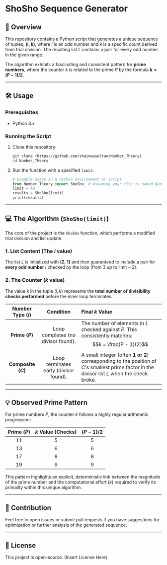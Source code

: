 # ShoSho Sequence Generator

## 🧐 Overview

This repository contains a Python script that generates a unique sequence of tuples, **(i, k)**, where $i$ is an odd number and $k$ is a specific count derived from trial division. The resulting list $L$ contains a pair for every odd number in the given range.

The algorithm exhibits a fascinating and consistent pattern for **prime numbers**, where the counter $k$ is related to the prime $P$ by the formula **$k = (P-1)/2$**.

***

## 🛠️ Usage

### Prerequisites

* Python 3.x

### Running the Script

1.  Clone this repository:
    ```bash
    git clone (https://github.com/shaimaasultan/Number_Theory)
    cd Number_Theory
    ```
2.  Run the function with a specified `limit`:

    ```python
    # Example usage in a Python environment or script
    from Number_Theory import ShoSho  # Assuming your file is named Number_Theory.py
    limit = 40
    results = ShoSho(limit)
    print(results)
    ```

***

## 💻 The Algorithm (`ShoSho(limit)`)

The core of the project is the `ShoSho` function, which performs a modified trial division and list update.

### 1. List Content (The $i$ value)

The list $L$ is initialized with **(2, 1)** and then guaranteed to include a pair for **every odd number** $i$ checked by the loop (from 3 up to $\text{limit}-2$).

### 2. The Counter ($k$ value)

The value $k$ in the tuple $(i, k)$ represents the **total number of divisibility checks performed** before the inner loop terminates.

| Number Type ($i$) | Condition | Final $k$ Value |
| :---: | :---: | :--- |
| **Prime ($P$)** | Loop completes (no divisor found). | The number of elements in $L$ checked against $P$. This consistently matches: $$k = \frac{P - 1}{2}$$ |
| **Composite ($C$)** | Loop terminates early (divisor found). | A small integer (often **1 or 2**) corresponding to the position of $C$'s smallest prime factor in the divisor list $L$ when the check broke. |

***

## 💡 Observed Prime Pattern

For prime numbers $P$, the counter $k$ follows a highly regular arithmetic progression:

| Prime ($P$) | $k$ Value (Checks) | $(P-1)/2$ |
| :---: | :---: | :---: |
| 11 | 5 | 5 |
| 13 | 6 | 6 |
| 17 | 8 | 8 |
| 19 | 9 | 9 |

This pattern highlights an explicit, deterministic link between the magnitude of the prime number and the computational effort ($k$) required to verify its primality within this unique algorithm.

***

## 🤝 Contribution

Feel free to open issues or submit pull requests if you have suggestions for optimization or further analysis of the generated sequence.

***

## 📄 License

This project is open-source. (Insert License Here)

